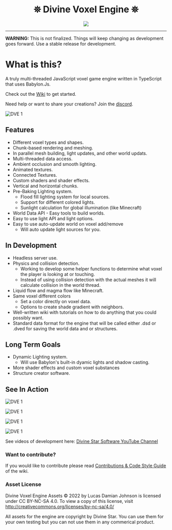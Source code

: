 <h1 align="center">
 ⛯ Divine Voxel Engine ⛯
</h1>

<p align="center">
<img src="https://divinestarapparel.com/wp-content/uploads/2021/02/logo-small.png"/>
</p>

---

**WARNING:**
This is not finalized. Things will keep changing as development goes forward.
Use a stable release for development.

# What is this?

A truly multi-threaded JavaScript voxel game engine written in TypeScript that uses Babylon.Js.

Check out the [Wiki](https://github.com/Divine-Star-Software/DivineVoxelEngine/wiki) to get started.

Need help or want to share your creations? Join the [discord](https://discord.gg/98xEVU7TKn).

![DVE 1](https://divine-star-software.github.io/DigitalAssets/images/DVE/DVE-RM3.JPG)

## Features

- Different voxel types and shapes.
- Chunk-based rendering and meshing.
- In parallel mesh building, light updates, and other world updats.
- Multi-threaded data access.
- Ambient occlusion and smooth lighting.
- Animated textures.
- Connected Textures.
- Custom shaders and shader effects.
- Vertical and horizontal chunks.
- Pre-Baking Lighting system.
  - Flood fill lighting system for local sources.
  - Support for different colored lights.
  - Sunlight calculation for global illumination (like Minecraft)
- World Data API - Easy tools to build worlds.
- Easy to use light API and light options.
- Easy to use auto-update world on voxel add/remove
  - Will auto update light sources for you.

## In Development

- Headless server use.
- Physics and collision detection.
  - Working to develop some helper functions to determine what voxel the player is looking at or touching.
  - Instead of using collision detection with the actual meshes it will calculate collision in the world thread.
- Liquid flow and magma flow like Minecraft.
- Same voxel different colors
  - Set a color directly on voxel data.
  - Options to create shade gradient with neighbors.
- Well-written wiki with tutorials on how to do anything that you could possibly want.
- Standard data format for the engine that will be called either .dsd or .dved for saving the world data and or structures.

## Long Term Goals

- Dynamic Lighting system.
  - Will use Babylon's built-in dyamic lights and shadow casting.
- More shader effects and custom voxel substances
- Structure creator software.

## See In Action

![DVE 1](https://divine-star-software.github.io/DigitalAssets/images/DVE/DVE-RM1.PNG)

![DVE 1](https://divine-star-software.github.io/DigitalAssets/images/DVE/DVE-RM2.PNG)

![DVE 1](https://divine-star-software.github.io/DigitalAssets/images/DVE/DVE-RM4.PNG)

![DVE 1](https://divine-star-software.github.io/DigitalAssets/images/DVE/DVE-RM5.PNG)

See videos of development here:
[Divine Star Software YouTube Channel](https://www.youtube.com/channel/UC6n2h7qiuEHI6oLLvod5wdg)

### Want to contribute?

If you would like to contribute please read [Contributions & Code Style Guide](https://github.com/Divine-Star-Software/DivineVoxelEngine/wiki/Contributions-&-Code-Style-Guide) of the wiki.

### Asset License

Divine Voxel Engine Assets © 2022 by Lucas Damian Johnson is licensed under CC BY-NC-SA 4.0. To view a copy of this license, visit http://creativecommons.org/licenses/by-nc-sa/4.0/

All assets for the engine are copyright by Divine Star.
You can use them for your own testing but you can not use them in any commerical product.
